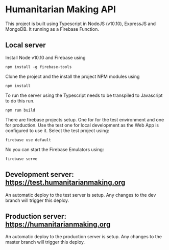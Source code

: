 # Humanitarian Making API

This project is built using Typescript in NodeJS (v10.10), ExpressJS and MongoDB. It running as a Firebase Function.

## Local server
Install Node v10.10 and Firebase using 
```
npm install -g firebase-tools
```
Clone the project and the install the project NPM modules using 
```
npm install
```
To run the server using the Typescript needs to be transpiled to Javascript to do this run. 
```
npm run build
```
There are firebase projects setup. One for for the test environment and one for production. Use the test one for local development as the Web App is configured to use it. Select the test project using: 
```
firebase use default
```
No you can start the Firebase Emulators using:
```
firebase serve
```

## Development server: <https://test.humanitarianmaking.org>

An automatic deploy to the test server is setup. Any changes to the dev branch will trigger this deploy.

## Production server: <https://humanitarianmaking.org>

An automatic deploy to the production server is setup. Any changes to the master branch will trigger this deploy.

